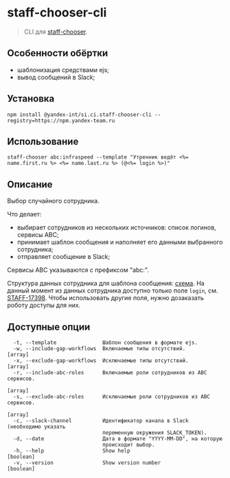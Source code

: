 # staff-chooser-cli

> CLI для [staff-chooser].

## Особенности обёртки

* шаблонизация средствами ejs;
* вывод сообщений в Slack;

## Установка

```shell
npm install @yandex-int/si.ci.staff-chooser-cli --registry=https://npm.yandex-team.ru
```

## Использование

```shell
staff-chooser abc:infraspeed --template "Утренник ведёт <%= name.first.ru %> <%= name.last.ru %> (@<%= login %>)"
```

## Описание 

Выбор случайного сотрудника.

Что делает:
* выбирает сотрудников из нескольких источников: список логинов, сервисы ABC;
* принимает шаблон сообщения и наполняет его данными выбранного сотрудника;
* отправляет сообщение в Slack;

Сервисы ABC указываются с префиксом "abc:".

Структура данных сотрудника для шаблона сообщения: [схема][persons-schema].
На данный момент из данных сотрудника доступно только поле `login`, см. [STAFF-17398](https://st.yandex-team.ru/STAFF-17398).
Чтобы использовать другие поля, нужно дозаказать роботу доступы для них.

## Доступные опции

```shell
  -t, --template               Шаблон сообщения в формате ejs.
  -w, --include-gap-workflows  Включаемые типы отсутствий.               [array]
  -x, --exclude-gap-workflows  Исключаемые типы отсутствий.              [array]
  -r, --include-abc-roles      Включаемые роли сотрудников из ABC сервисов.
                                                                         [array]
  -s, --exclude-abc-roles      Исключаемые роли сотрудников из ABC сервисов.
                                                                         [array]
  -c, --slack-channel          Идентификатор канала в Slack (необходимо указать
                               переменную окружения SLACK_TOKEN).
  -d, --date                   Дата в формате "YYYY-MM-DD", на которую
                               происходит выбор.
  -h, --help                   Show help                               [boolean]
  -v, --version                Show version number                     [boolean]
```

[staff-chooser]: https://a.yandex-team.ru/arcadia/frontend/projects/infratest/packages/staff-chooser
[persons-schema]: https://staff-api.yandex-team.ru/_static/v3/api/schemas/person.json
